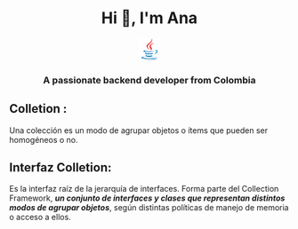 <h1 align="center">Hi 👋, I'm Ana</h1>
<p align="center"> <a href="https://www.java.com" target="_blank" rel="noreferrer"> <img src="https://raw.githubusercontent.com/devicons/devicon/master/icons/java/java-original.svg" alt="java" width="40" height="40"/> </a> </p>
<h3 align="center">A passionate backend developer from Colombia</h3>

## Colletion :

Una colección es un modo de agrupar objetos o ítems que pueden ser homogéneos o no.

## Interfaz Colletion:
Es la interfaz raíz de la jerarquía de interfaces. Forma parte del Collection Framework, ***un conjunto de interfaces y clases que representan distintos modos de agrupar objetos***, según distintas políticas de manejo de memoria o acceso a ellos.



